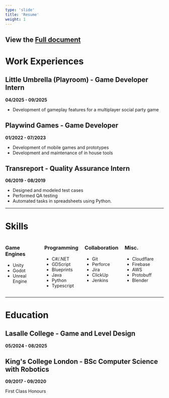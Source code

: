 ```yaml
---
type: 'slide'
title: 'Resume'
weight: 1
---
```


## View the <a href="medias/Resume_ZhengYi_Hu.pdf" target="_blank">Full document</a>

# Work Experiences
## Little Umbrella (Playroom) - Game Developer Intern
**04/2025 - 09/2025**

- Development of gameplay features for a multiplayer social party game


## Playwind Games - Game Developer
**01/2022 - 07/2023**

- Development of mobile games and prototypes
- Development and maintenance of in house tools

## Transreport - Quality Assurance Intern
**06/2019 - 08/2019**

- Designed and modeled test cases
- Performed QA testing
- Automated tasks in spreadsheets using Python.

---
# Skills

<div class="skills-container" style="display: flex; flex-wrap: wrap; justify-content: space-between;">
  <div style="flex: 1; margin-right: 20px;">
    <h3>Game Engines</h3>
    <ul>
      <li>Unity</li>
      <li>Godot</li>
      <li>Unreal Engine</li>
    </ul>
  </div>
  
  <div style="flex: 1; margin-right: 20px;">
    <h3>Programming</h3>
    <ul>
      <li>C#/.NET</li>
      <li>GDScript</li>
      <li>Blueprints</li>
      <li>Java</li>
      <li>Python</li>
      <li>Typescript</li>
    </ul>
  </div>
  
  <div style="flex: 1; margin-right: 20px;">
    <h3>Collaboration</h3>
    <ul>
      <li>Git</li>
      <li>Perforce</li>
      <li>Jira</li>
      <li>ClickUp</li>
      <li>Jenkins</li>
    </ul>
  </div>
  
  <div style="flex: 1; margin-right: 20px;">
    <h3>Misc.</h3>
    <ul>
      <li>Cloudflare</li>
      <li>Firebase</li>
      <li>AWS</li>
      <li>Protobuff</li>
      <li>Blender</li>
    </ul>
  </div>
</div>

---
# Education
## Lasalle College - Game and Level Design
**05/2024 - 08/2025**

## King's College London - BSc Computer Science with Robotics
**09/2017 - 09/2020**

First Class Honours